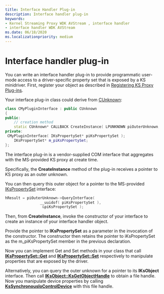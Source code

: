 ```yaml
---
title: Interface Handler Plug-in
description: Interface handler plug-in
keywords:
- Kernel Streaming Proxy WDK AVStream , interface handler
- interface handler WDK AVStream
ms.date: 06/18/2020
ms.localizationpriority: medium
---
```


# Interface handler plug-in

You can write an interface handler plug-in to provide programmatic user-mode access to a driver-specific property set that is exposed by a KS minidriver. First, register your object as described in [Registering KS Proxy Plug-ins](registering-ks-proxy-plug-ins.md).

Your interface plug-in class could derive from [CUnknown](/previous-versions//ms783086(v=vs.85)):

```cpp
class CMyPluginInterface : public CUnknown
{
public:
    // creation method
    static CUnknown* CALLBACK CreateInstance( LPUNKNOWN piOuterUnknown, HRESULT* phResult );
private:
 CMyPluginInterface( IKsPropertySet* piKsPropertySet );
    IKsPropertySet* m_piKsPropertySet;
};
```

The interface plug-in is a vendor-supplied COM interface that aggregates with the MS-provided KS proxy at create time.

Specifically, the **CreateInstance** method of the plug-in receives a pointer to KS proxy as an outer unknown.

You can then query this outer object for a pointer to the MS-provided [IKsPropertySet](/windows-hardware/drivers/ddi/dsound/nn-dsound-ikspropertyset) interface:

```cpp
hResult = piOuterUnknown->QueryInterface(
                __uuidof( piKsPropertySet ),
                 &piKsPropertySet );
```

Then, from **CreateInstance**, invoke the constructor of your interface to create an instance of your interface handler object.

Provide the pointer to **IKsPropertySet** as a parameter in the invocation of the constructor. The constructor then retains the pointer to iKsPropertySet as the m\_piKsPropertySet member in the previous declaration.

Now you can implement Get and Set methods in your class that call [**IKsPropertySet::Get**](/windows-hardware/drivers/ddi/ksproxy/nf-ksproxy-ikspropertyset-get) and [**IKsPropertySet::Set**](/windows-hardware/drivers/ddi/dsound/nf-dsound-ikspropertyset-set) respectively to manipulate properties that are exposed by the driver.

Alternatively, you can query the outer unknown for a pointer to its **IKsObject** interface. Then call [**IKsObject::KsGetObjectHandle**](/windows-hardware/drivers/ddi/ksproxy/nf-ksproxy-iksobject-ksgetobjecthandle) to obtain a file handle. Now you manipulate device properties by calling [**KsSynchronousIoControlDevice**](/windows-hardware/drivers/ddi/ks/nf-ks-kssynchronousiocontroldevice) with this file handle.
